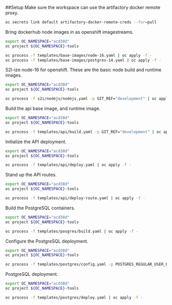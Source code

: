 ##Setup
Make sure the workspace can use the artifactory docker remote proxy.
```bash
oc secrets link default artifactory-docker-remote-creds --for=pull
```

Bring dockerhub node images in as openshift imagestreams.
```bash
export OC_NAMESPACE="acd38d"
oc project ${OC_NAMESPACE}-tools

oc process -f templates/base-images/node-16.yaml | oc apply -f -
oc process -f templates/base-images/postgres-14.yaml | oc apply -f -
```

S2I-ize node-16 for openshift. These are the basic node build and runtime images.
```bash
export OC_NAMESPACE="acd38d"
oc project ${OC_NAMESPACE}-tools

oc process -f s2i/nodejs/nodejs.yaml -p GIT_REF="development" | oc apply -f -
```

Build the api base image, and runtime image.
```bash
export OC_NAMESPACE="acd38d"
oc project ${OC_NAMESPACE}-tools

oc process -f templates/api/build.yaml -p GIT_REF="development" | oc apply -f -
```

Initialize the API deployment.
```bash
export OC_NAMESPACE="acd38d"
oc project ${OC_NAMESPACE}-tools

oc process -f templates/api/deploy.yaml | oc apply -f -
```

Stand up the API routes.
```bash
export OC_NAMESPACE="acd38d"
oc project ${OC_NAMESPACE}-tools

oc process -f templates/api/deploy-route.yaml | oc apply -f -
```

Build the PostgreSQL containers.
```bash
export OC_NAMESPACE="acd38d"
oc project ${OC_NAMESPACE}-tools

oc process -f templates/posgres/build.yaml | oc apply -f -
```

Configure the PostgreSQL deployment.
```bash
export OC_NAMESPACE="acd38d"
oc project ${OC_NAMESPACE}-tools

oc process -f templates/postgres/config.yaml -p POSTGRES_REGULAR_USER_PASSWORD=changeTHISstring -p POSTGRES_ROOT_PASSWORD=changeTHISstringTOO | oc apply -f -
```

PostgreSQL deployment.
```bash
export OC_NAMESPACE="acd38d"
oc project ${OC_NAMESPACE}-tools

oc process -f templates/postgres/deploy.yaml | oc apply -f -
```
